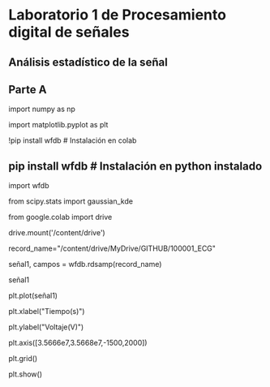 # Laboratorio 1 de Procesamiento digital de señales
## Análisis estadístico de la señal 

## Parte A
import numpy as np

import matplotlib.pyplot as plt

!pip install wfdb # Instalación en colab

## pip install wfdb # Instalación en python instalado
import wfdb

from scipy.stats import gaussian_kde

from google.colab import drive

drive.mount('/content/drive')

record_name="/content/drive/MyDrive/GITHUB/100001_ECG"

señal1, campos = wfdb.rdsamp(record_name)

señal1

plt.plot(señal1)

plt.xlabel("Tiempo(s)")

plt.ylabel("Voltaje(V)")

plt.axis([3.5666e7,3.5668e7,-1500,2000])

plt.grid()

plt.show()
